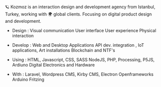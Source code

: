 🪐 Kozmoz is an interaction design and development agency from Istanbul, Turkey, working with 🌍 global clients.
Focusing on digital product design and development. 

- Design :
  Visual communication
  User interface
  User experience
  Physical interaction

- Develop : 
  Web and Desktop Applications
  API dev. integration , 
  IoT applications,
  Art installations
  Blockchain and NTF's
  
- Using : 
  HTML, Javascript, CSS, SASS
  NodeJS, 
  PHP,
  Processing, P5JS,
  Ardiuno
  Digital Electronics and Hardware

- With : 
  Laravel,
  Wordpress CMS,
  Kirby CMS,
  Electron
  Openframeworks
  Arduino
  Fritzing



<!---
kozmozio/kozmozio is a ✨ special ✨ repository because its `README.md` (this file) appears on your GitHub profile.
You can click the Preview link to take a look at your changes.
--->
